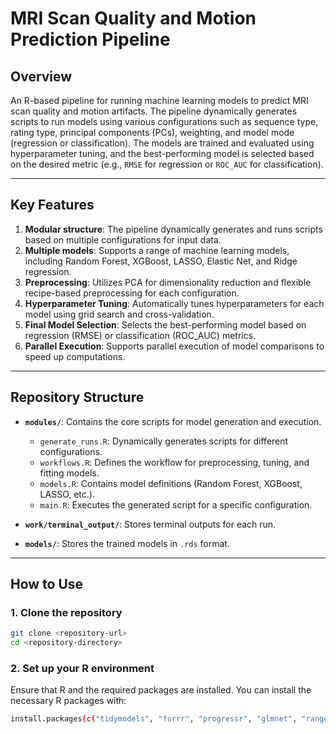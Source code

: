 # MRI Scan Quality and Motion Prediction Pipeline

## Overview

An R-based pipeline for running machine learning models to predict MRI scan quality and motion artifacts. The pipeline dynamically generates scripts to run models using various configurations such as sequence type, rating type, principal components (PCs), weighting, and model mode (regression or classification). The models are trained and evaluated using hyperparameter tuning, and the best-performing model is selected based on the desired metric (e.g., `RMSE` for regression or `ROC_AUC` for classification).

---

## Key Features

1. **Modular structure**: The pipeline dynamically generates and runs scripts based on multiple configurations for input data.
2. **Multiple models**: Supports a range of machine learning models, including Random Forest, XGBoost, LASSO, Elastic Net, and Ridge regression.
3. **Preprocessing**: Utilizes PCA for dimensionality reduction and flexible recipe-based preprocessing for each configuration.
4. **Hyperparameter Tuning**: Automatically tunes hyperparameters for each model using grid search and cross-validation.
5. **Final Model Selection**: Selects the best-performing model based on regression (RMSE) or classification (ROC_AUC) metrics.
6. **Parallel Execution**: Supports parallel execution of model comparisons to speed up computations.

---

## Repository Structure

- **`modules/`**: Contains the core scripts for model generation and execution.
  - `generate_runs.R`: Dynamically generates scripts for different configurations.
  - `workflows.R`: Defines the workflow for preprocessing, tuning, and fitting models.
  - `models.R`: Contains model definitions (Random Forest, XGBoost, LASSO, etc.).
  - `main.R`: Executes the generated script for a specific configuration.
  
- **`work/terminal_output/`**: Stores terminal outputs for each run.
- **`models/`**: Stores the trained models in `.rds` format.

---

## How to Use

### 1. Clone the repository

```bash
git clone <repository-url>
cd <repository-directory>
```

### 2. Set up your R environment
Ensure that R and the required packages are installed. You can install the necessary R packages with:

```bash
install.packages(c("tidymodels", "furrr", "progressr", "glmnet", "ranger", "xgboost"))
```
